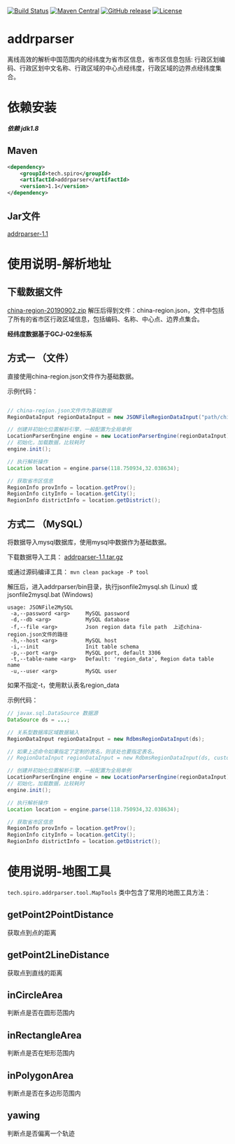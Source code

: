 [![Build Status](https://api.travis-ci.org/hsp8712/addrparser.svg?branch=master)](https://travis-ci.org/hsp8712/addrparser)
[![Maven Central](https://maven-badges.herokuapp.com/maven-central/tech.spiro/addrparser/badge.svg)](https://maven-badges.herokuapp.com/maven-central/tech.spiro/addrparser/)
[![GitHub release](https://img.shields.io/github/release/hsp8712/addrparser.svg)](https://github.com/hsp8712/addrparser/releases)
[![License](https://img.shields.io/badge/license-Apache%202-4EB1BA.svg)](https://www.apache.org/licenses/LICENSE-2.0.html)

# addrparser
离线高效的解析中国范围内的经纬度为省市区信息，省市区信息包括: 行政区划编码、行政区划中文名称、行政区域的中心点经纬度，行政区域的边界点经纬度集合。

# 依赖安装
***依赖 jdk1.8***
## Maven
```xml
<dependency>
    <groupId>tech.spiro</groupId>
    <artifactId>addrparser</artifactId>
    <version>1.1</version>
</dependency>
```
## Jar文件
[addrparser-1.1](http://repo1.maven.org/maven2/tech/spiro/addrparser/1.1/addrparser-1.1.jar)

# 使用说明-解析地址
## 下载数据文件
[china-region-20190902.zip](https://github.com/hsp8712/addrparser/releases/download/addrparser-1.0.1/china-region-20190902.zip)
解压后得到文件：china-region.json，文件中包括了所有的省市区行政区域信息，包括编码、名称、中心点、边界点集合。

**经纬度数据基于GCJ-02坐标系**

## 方式一 （文件）
直接使用china-region.json文件作为基础数据。

示例代码：
```java

// china-region.json文件作为基础数据
RegionDataInput regionDataInput = new JSONFileRegionDataInput("path/china-region.json");

// 创建并初始化位置解析引擎，一般配置为全局单例
LocationParserEngine engine = new LocationParserEngine(regionDataInput);
// 初始化，加载数据，比较耗时
engine.init();

// 执行解析操作
Location location = engine.parse(118.750934,32.038634);

// 获取省市区信息
RegionInfo provInfo = location.getProv();
RegionInfo cityInfo = location.getCity();
RegionInfo districtInfo = location.getDistrict();
```

## 方式二 （MySQL）
将数据导入mysql数据库，使用mysql中数据作为基础数据。

下载数据导入工具：
[addrparser-1.1.tar.gz](https://github.com/hsp8712/addrparser/releases/download/addrparser-1.1/addrparser-1.1.tar.gz)

或通过源码编译工具： `mvn clean package -P tool`


解压后，进入addrparser/bin目录，执行jsonfile2mysql.sh (Linux) 或 jsonfile2mysql.bat (Windows)

```
usage: JSONFile2MySQL
 -a,--password <arg>     MySQL password
 -d,--db <arg>           MySQL database
 -f,--file <arg>         Json region data file path  上述china-region.json文件的路径
 -h,--host <arg>         MySQL host
 -i,--init               Init table schema
 -p,--port <arg>         MySQL port, default 3306
 -t,--table-name <arg>   Default: 'region_data', Region data table name
 -u,--user <arg>         MySQL user
```

如果不指定-t，使用默认表名region_data

示例代码：
```java
// javax.sql.DataSource 数据源
DataSource ds = ...;

// 关系型数据库区域数据输入
RegionDataInput regionDataInput = new RdbmsRegionDataInput(ds);

// 如果上述命令如果指定了定制的表名，则该处也要指定表名。
// RegionDataInput regionDataInput = new RdbmsRegionDataInput(ds, customTableName);

// 创建并初始化位置解析引擎，一般配置为全局单例
LocationParserEngine engine = new LocationParserEngine(regionDataInput);
// 初始化，加载数据，比较耗时
engine.init();

// 执行解析操作
Location location = engine.parse(118.750934,32.038634);

// 获取省市区信息
RegionInfo provInfo = location.getProv();
RegionInfo cityInfo = location.getCity();
RegionInfo districtInfo = location.getDistrict();
```

# 使用说明-地图工具
`tech.spiro.addrparser.tool.MapTools` 类中包含了常用的地图工具方法：

## getPoint2PointDistance
获取点到点的距离

## getPoint2LineDistance
获取点到直线的距离

## inCircleArea
判断点是否在圆形范围内

## inRectangleArea
判断点是否在矩形范围内

## inPolygonArea
判断点是否在多边形范围内

## yawing
判断点是否偏离一个轨迹


